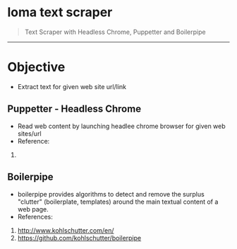 # loma text scraper #

> Text Scraper with Headless Chrome, Puppetter and Boilerpipe
----------

# Objective #
-  Extract text for given web site url/link


## Puppetter - Headless Chrome ##
- Read web content by launching headlee chrome browser for given web sites/url
- Reference:
1.
 
## Boilerpipe ##
- boilerpipe provides algorithms to detect and remove the surplus "clutter" (boilerplate, templates) around the main textual content of a web page.
- References:
1. http://www.kohlschutter.com/en/
2. https://github.com/kohlschutter/boilerpipe
